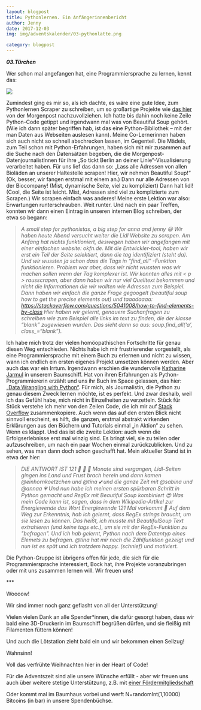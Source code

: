 ```yaml
---
layout: blogpost
title: Pythonlernen. Ein Anfängerinnenbericht
author: Jenny
date: 2017-12-03
img: img/adventskalender/03-pythonlatte.png

category: blogpost
---
```


***03.Türchen***

Wer schon mal angefangen hat, eine Programmiersprache zu lernen, kennt das:

![](https://media.giphy.com/media/J0s1ky31dBlyE/giphy.gif)

Zumindest ging es mir so, als ich dachte, es wäre eine gute Idee, zum Pythonlernen Scraper zu schreiben, um so großartige Projekte wie [das hier](https://interaktiv.morgenpost.de/berlin-an-deiner-linie/) von der Morgenpost  nachzuvollziehen. Ich hatte bis dahin noch keine Zeile Python-Code getippt und irgendwann mal was von Beautiful Soup gehört. (Wie ich dann später begriffen hab, ist das eine Python-Bibliothek – mit der man  Daten aus Webseiten auslesen kann). Meine Co-Lernerinnen haben sich auch nicht so schnell abschrecken lassen, im Gegenteil. Die Mädels, zum Teil schon mit Python-Erfahrungen, haben sich mit mir zusammen auf die Suche nach den Datensätzen begeben, die die Morgenpost-DatenjournalistInnen für ihre „So tickt Berlin an deiner Linie“-Visualisierung verarbeitet haben. Für uns lief das dann so: „Lass alle Adressen von allen Bioläden an unserer Haltestelle scrapen! Hier, wir nehmen Beautiful Soup!“ (Ok, besser, wir fangen erstmal mit einem an.) Dann nur alle Adressen von der Biocompany! (Mist, dynamische Seite, viel zu kompliziert) Dann halt lidl! (Cool, die Seite ist leicht. Mist, Adressen sind viel zu komplizierte zum Scrapen.) Wir scrapen einfach was anderes! Meine erste Lektion war also: Erwartungen runterschrauben. Weit runter. Und nach ein paar Treffen, konnten wir dann einen Eintrag in unseren internen Blog schreiben, der etwa so begann:


  >*A small step for pythonistas, a big step for anna and jenny 😃 Wir haben heute Abend versucht weiter die Lidl Website zu scrapen. Am Anfang hat nichts funktioniert, deswegen haben wir angefangen mit einer einfachen website: okfn.de. Mit die Entwickler-tool, haben wir erst ein Teil der Seite selektiert, dann die tag identifiziert (steht da). Und wir wussten ja schon dass die Tags in “find_all” -Funktion funktionieren. Problem war aber, dass wir nicht wussten was wir machen sollen wenn der Tag komplexer ist. Wir konnten alles mit < p > rausscrapen, aber dann haben wir nur viel Quelltext bekommen und nicht die Informationen die wir wollten wie Adressen zum Beispiel. Dann haben wir einfach die ganze Frage gegoogelt (beautiful soup how to get the precise elements out) und taaadaaaa: https://stackoverflow.com/questions/5041008/how-to-find-elements-by-class
  Hier haben wir gelernt, genauere Suchanfragen zu schreiben wie zum Beispiel alle links im text zu finden, die der klasse “blank” zugewiesen wurden. Das sieht dann so aus:  soup.find_all(‘a’, class_=“blank”).*


Ich habe mich trotz der vielen homöopathischen Fortschritte für genau diesen Weg entschieden. Nichts habe ich mir frustrierender vorgestellt, als eine Programmiersprache mit einem Buch zu erlernen und nicht zu wissen, wann ich endlich ein ersten eigenes Projekt umsetzen können werden. Aber auch das war ein Irrtum. Irgendwann erschien die wundervolle [Katharine Jarmul](https://twitter.com/kjam) in unserem Baumschiff. Hat von ihren  Erfahrungen als Python-Programmiererin erzählt und uns ihr Buch im Space gelassen, das hier: [„Data Wrangling with Python“](https://www.safaribooksonline.com/library/view/data-wrangling-with/9781491948804/). Für mich, als Journalistin, die  Python zu genau diesem Zweck lernen möchte, ist es perfekt. Und zwar deshalb, weil ich das Gefühl habe, mich nicht in Einzelheiten zu verzetteln. Stück für Stück verstehe ich mehr von den Zeilen Code, die ich mir auf [Stack Overflow](https://de.wikipedia.org/wiki/Stack_Overflow_(Website)) zusammenkopiere. Auch wenn das auf den ersten Blick nicht sinnvoll erscheint, es hilft, die ganzen, erstmal abstrakt wirkenden Erklärungen aus den Büchern und Tutorials einmal „in Aktion“ zu sehen. Wenn es klappt. Und das ist die zweite Lektion: auch wenn die Erfolgserlebnisse erst mal winzig sind. Es bringt viel, sie zu teilen oder aufzuschreiben, um nach ein paar Wochen einmal zurückzublicken. Und zu sehen, was man dann doch schon geschafft hat. Mein aktueller Stand ist in etwa der hier:

  >*DIE ANTWORT IST 121 🎉 🎉 🎉  Monate sind vergangen, Lidl-Seiten gingen ins Land und Frust brach herein und dann kamen @einhornkoetzchen und @tina 💕 und die ganze Zeit mit @sabina und @annaa 💗 Und nun habe ich meinen ersten spürbaren Schritt in Python gemacht und RegEx mit Beautiful Soup kombiniert 😍 Was mein Code kann ist, sagen, dass in dem Wikipedia-Artikel zur Energiewende das Wort Energiewende 121 Mal vorkommt 🌾 Auf dem Weg zur Erkenntnis, hab ich gelernt, dass RegEx _strings_ braucht, um sie lesen zu können. Das heißt, ich musste mit BeautifulSoup Text extrahieren (und keine tags etc.), um sie mit der RegEx-Funktion zu "befragen". Und ich hab gelernt, Python nach dem Datentyp eines Elemets zu befragen. @tina hat mir noch die Zählfunktion gezeigt und nun ist es spät und ich trotzdem happy. (schnief) und motiviert.*

Die Python-Gruppe ist übrigens offen für jede, die sich für die Programmiersprache interessiert, Bock hat, ihre Projekte voranzubringen oder mit uns zusammen lernen will. Wir freuen uns!

\*\*\*

Woooow!

Wir sind immer noch ganz geflasht von all der Unterstützung!

Vielen vielen Dank an alle Spender\*innen, die dafür gesorgt haben, dass wir bald eine 3D-Druckerin im Baumschiff begrüßen dürfen, und sie fleißig mit Filamenten füttern können!

Und auch die Lötstation zieht bald ein und wir bekommen einen Seilzug!

Wahnsinn!

Voll das verfrühte Weihnachten hier in der Heart of Code!

Für die Adventszeit sind alle unsere Wünsche erfüllt - aber wir freuen uns auch über weitere stetige Unterstützung, z.B. mit [einer Fördermitgliedschaft](http://heartofcode.org/mitgliedsformular.html)

Oder kommt mal im Baumhaus vorbei und werft N=randomInt(1,10000) Bitcoins (in bar) in unsere Spendenbüchse.

